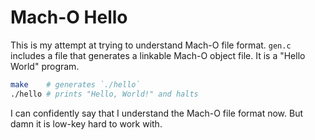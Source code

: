 # Mach-O Hello

This is my attempt at trying to understand Mach-O file format.
`gen.c` includes a file that generates a linkable Mach-O object file.
It is a "Hello World" program.

```sh
make    # generates `./hello`
./hello # prints "Hello, World!" and halts
```

I can confidently say that I understand the Mach-O file format now.
But damn it is low-key hard to work with.
